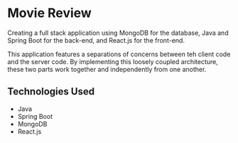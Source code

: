 # Movie Review
Creating a full stack application using MongoDB for the database, Java and Spring Boot for the back-end, and React.js for the front-end.

This application features a separations of concerns between teh client code and the server code. By implementing this loosely coupled architecture, these two parts work together and independently from one another. 

## Technologies Used
* Java
* Spring Boot
* MongoDB
* React.js

